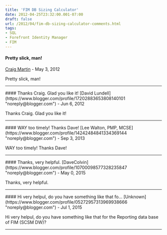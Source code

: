 ```yaml
---
title: 'FIM DB Sizing Calculator'
date: 2012-04-25T23:32:00.001-07:00
draft: false
url: /2012/04/fim-db-sizing-calculator-comments.html
tags: 
- SQL
- Forefront Identity Manager
- FIM
---
```


#### Pretty slick, man!
[Craig Martin](https://www.blogger.com/profile/09808879680127031778 "noreply@blogger.com") - <time datetime="2012-05-09T16:27:26.002-07:00">May 3, 2012</time>

Pretty slick, man!
<hr />
#### Thanks Craig. Glad you like it!
[David Lundell](https://www.blogger.com/profile/17202883653808140101 "noreply@blogger.com") - <time datetime="2012-06-02T14:31:11.378-07:00">Jun 6, 2012</time>

Thanks Craig. Glad you like it!
<hr />
#### WAY too timely! Thanks Dave!
[Lee Walton, PMP, MCSE](https://www.blogger.com/profile/14242484841334369144 "noreply@blogger.com") - <time datetime="2013-09-25T11:20:15.682-07:00">Sep 3, 2013</time>

WAY too timely! Thanks Dave!
<hr />
#### Thanks, very helpful.
[DaveColvin](https://www.blogger.com/profile/10700098577328235847 "noreply@blogger.com") - <time datetime="2015-05-10T18:57:02.616-07:00">May 0, 2015</time>

Thanks, very helpful.
<hr />
#### Hi very helpul, do you have something like that fo...
[Unknown](https://www.blogger.com/profile/05272957313969938666 "noreply@blogger.com") - <time datetime="2015-07-27T16:49:08.456-07:00">Jul 1, 2015</time>

Hi very helpul, do you have something like that for the Reporting data base of FIM (SCSM DW)?
<hr />
